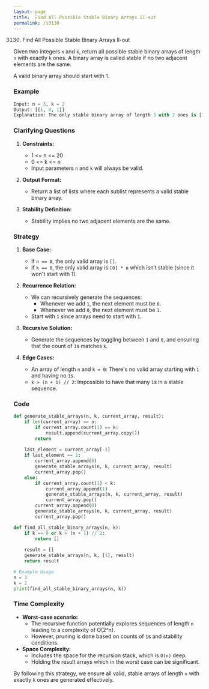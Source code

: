 ```yaml
---
layout: page
title:  Find All Possible Stable Binary Arrays II-out
permalink: /s3130
---
```

3130. Find All Possible Stable Binary Arrays II-out

Given two integers `n` and `k`, return all possible stable binary arrays of length `n` with exactly `k` ones. A binary array is called stable if no two adjacent elements are the same.

A valid binary array should start with 1.

### Example
```python
Input: n = 3, k = 2
Output: [[1, 0, 1]]
Explanation: The only stable binary array of length 3 with 2 ones is [1, 0, 1].
```

### Clarifying Questions
1. **Constraints:** 
   * 1 <= n <= 20
   * 0 <= k <= n
   * Input parameters `n` and `k` will always be valid.

2. **Output Format:**
   * Return a list of lists where each sublist represents a valid stable binary array.

3. **Stability Definition:**
   * Stability implies no two adjacent elements are the same.

### Strategy
1. **Base Case:**
   * If `n == 0`, the only valid array is `[]`.
   * If `k == 0`, the only valid array is `[0] * n` which isn’t stable (since it won't start with 1).

2. **Recurrence Relation:**
   * We can recursively generate the sequences:
     - Whenever we add `1`, the next element must be `0`.
     - Whenever we add `0`, the next element must be `1`.
   * Start with `1` since arrays need to start with `1`.

3. **Recursive Solution:**
   * Generate the sequences by toggling between `1` and `0`, and ensuring that the count of `1`s matches `k`.

4. **Edge Cases:**
   * An array of length `n` and `k = 0`: There's no valid array starting with `1` and having no `1`s.
   * `k > (n + 1) // 2`: Impossible to have that many `1`s in a stable sequence.

### Code

```python
def generate_stable_arrays(n, k, current_array, result):
    if len(current_array) == n:
        if current_array.count(1) == k:
            result.append(current_array.copy())
        return
    
    last_element = current_array[-1]
    if last_element == 1:
        current_array.append(0)
        generate_stable_arrays(n, k, current_array, result)
        current_array.pop()
    else:
        if current_array.count(1) < k:
            current_array.append(1)
            generate_stable_arrays(n, k, current_array, result)
            current_array.pop()
        current_array.append(0)
        generate_stable_arrays(n, k, current_array, result)
        current_array.pop()

def find_all_stable_binary_arrays(n, k):
    if k == 0 or k > (n + 1) // 2:
        return []
    
    result = []
    generate_stable_arrays(n, k, [1], result)
    return result

# Example Usage
n = 3
k = 2
print(find_all_stable_binary_arrays(n, k))
```

### Time Complexity
* **Worst-case scenario:** 
  * The recursive function potentially explores sequences of length `n` leading to a complexity of O(2^n).
  * However, pruning is done based on counts of `1`s and stability conditions.
* **Space Complexity:**
  * Includes the space for the recursion stack, which is `O(n)` deep.
  * Holding the result arrays which in the worst case can be significant.

By following this strategy, we ensure all valid, stable arrays of length `n` with exactly `k` ones are generated effectively.